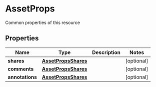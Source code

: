 

# AssetProps

Common properties of this resource

## Properties

| Name | Type | Description | Notes |
|------------ | ------------- | ------------- | -------------|
|**shares** | [**AssetPropsShares**](AssetPropsShares.md) |  |  [optional] |
|**comments** | [**AssetPropsShares**](AssetPropsShares.md) |  |  [optional] |
|**annotations** | [**AssetPropsShares**](AssetPropsShares.md) |  |  [optional] |



